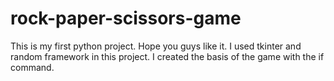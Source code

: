 # rock-paper-scissors-game
This is my first python project. Hope you guys like it.
I used tkinter and random framework in this project. 
I created the basis of the game with the if command.
